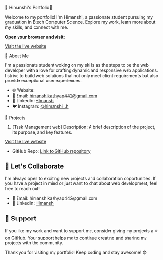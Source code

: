 🌟 Himanshi's Portfolio🌟

Welcome to my portfolio! I'm Himanshi, a passionate student pursuing my graduation in Btech Computer Science. 
Explore my work, learn more about my skills, and connect with me.

**Open your browser and visit:**

[Visit the live website](https://codesh-himanshi.github.io/Portfolio/index.html)


🚀 About Me

I'm a passionate student woking on my skills as the steps to be the web developer with a love for crafting dynamic and responsive web applications. 
I strive to build web solutions that not only meet client requirements but also provide exceptional user experiences.

- 🌐 Website: 
- 📧 Email: himanshikashyap442@gmail.com
- 💼 LinkedIn: [Himanshi](https://www.linkedin.com/in/442-himanshi/)
- 🐦 Instagram: [@himanshi_.h](https://www.instagram.com/himanshi_.h_/?hl=en)

 📂 Projects

 1. [Task Management web]
 Description: A brief description of the project, its purpose, and key features.

[Visit the live website](https://codesh-himanshi.github.io/project-taskManagementweb/) 


- GitHub Repo: [Link to GitHub repository](https://github.com/codesH-himanshi/project-taskManagementweb)

## 🌱 Let's Collaborate

I'm always open to exciting new projects and collaboration opportunities. If you have a project in mind or just want to chat about web development, feel free to reach out!

- 📧 Email: himanshikashyap442@gmail.com
- 💼 LinkedIn: [Himanshi](https://www.linkedin.com/in/442-himanshi/)

## 🙌 Support

If you like my work and want to support me, consider giving my projects a ⭐ on GitHub. Your support helps me to continue creating and sharing my projects with the community.

Thank you for visiting my portfolio!
Keep coding and stay awesome! 😎
